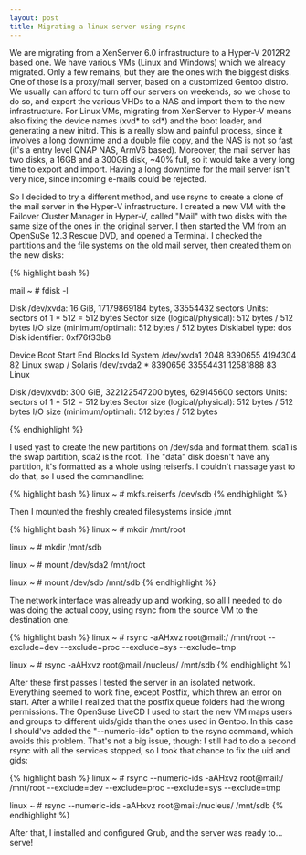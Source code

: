 ```yaml
---
layout: post
title: Migrating a linux server using rsync
---
```


We are migrating from a XenServer 6.0 infrastructure to a Hyper-V 2012R2 based one.
We have various VMs (Linux and Windows) which we already migrated.
Only a few remains, but they are the ones with the biggest disks. One of those is a proxy/mail server, based on a customized Gentoo distro.
We usually can afford to turn off our servers on weekends, so we chose to do so, and export the various VHDs to a NAS and import them to the new infrastructure.
For Linux VMs, migrating from XenServer to Hyper-V means also fixing the device names (xvd* to sd\*) and the boot loader, and generating a new initrd.
This is a really slow and painful process, since it involves a long downtime and a double file copy, and the NAS is not so fast (it's a entry level QNAP NAS, ArmV6 based).
Moreover, the mail server has two disks, a 16GB and a 300GB disk, ~40% full, so it would take a very long time to export and import. Having a long downtime for the mail server isn't very nice, since incoming e-mails could be rejected.

So I decided to try a different method, and use rsync to create a clone of the mail server in the Hyper-V infrastructure.
I created a new VM with the Failover Cluster Manager in Hyper-V, called "Mail" with two disks with the same size of the ones in the original server.
I then started the VM from an OpenSuSe 12.3 Rescue DVD, and opened a Terminal.
I checked the partitions and the file systems on the old mail server, then created them on the new disks:

{% highlight bash %}
 
mail ~ # fdisk -l

Disk /dev/xvda: 16 GiB, 17179869184 bytes, 33554432 sectors
Units: sectors of 1 * 512 = 512 bytes
Sector size (logical/physical): 512 bytes / 512 bytes
I/O size (minimum/optimal): 512 bytes / 512 bytes
Disklabel type: dos
Disk identifier: 0xf76f33b8

Device     Boot     Start       End   Blocks  Id System
/dev/xvda1           2048   8390655  4194304  82 Linux swap / Solaris
/dev/xvda2 *      8390656  33554431 12581888  83 Linux


Disk /dev/xvdb: 300 GiB, 322122547200 bytes, 629145600 sectors
Units: sectors of 1 * 512 = 512 bytes
Sector size (logical/physical): 512 bytes / 512 bytes
I/O size (minimum/optimal): 512 bytes / 512 bytes

{% endhighlight %}

I used yast to create the new partitions on /dev/sda and format them. sda1 is the swap partition, sda2 is the root.
The "data" disk doesn't have any partition, it's formatted as a whole using reiserfs. I couldn't massage yast to do that, so I used the commandline:

{% highlight bash %}
linux ~ # mkfs.reiserfs /dev/sdb
{% endhighlight %}

Then I mounted the freshly created filesystems inside /mnt

{% highlight bash %}
linux ~ # mkdir /mnt/root

linux ~ # mkdir /mnt/sdb

linux ~ # mount /dev/sda2 /mnt/root

linux ~ # mount /dev/sdb /mnt/sdb
{% endhighlight %}

The network interface was already up and working, so all I needed to do was doing the actual copy, using rsync from the source VM to the destination one.

{% highlight bash %}
linux ~ # rsync -aAHxvz root@mail:/ /mnt/root --exclude=dev --exclude=proc --exclude=sys --exclude=tmp

linux ~ # rsync -aAHxvz root@mail:/nucleus/ /mnt/sdb
{% endhighlight %}

After these first passes I tested the server in an isolated network. Everything seemed to work fine, except Postfix, which threw an error on start.
After a while I realized that the postfix queue folders had the wrong permissions.
The OpenSuse LiveCD I used to start the new VM maps users and groups to different uids/gids than the ones used in Gentoo.
In this case I should've added the "--numeric-ids" option to the rsync command, which avoids this problem. That's not a big issue, though: I still had to do a second rsync with all the services stopped, so I took that chance to fix the uid and gids:

{% highlight bash %}
linux ~ # rsync --numeric-ids -aAHxvz root@mail:/ /mnt/root --exclude=dev --exclude=proc --exclude=sys --exclude=tmp

linux ~ # rsync --numeric-ids -aAHxvz root@mail:/nucleus/ /mnt/sdb
{% endhighlight %}

After that, I installed and configured Grub, and the server was ready to... serve!
